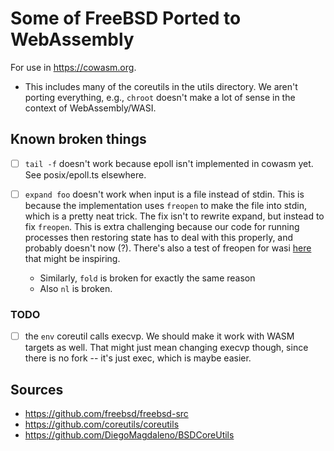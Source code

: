 # Some of FreeBSD Ported to WebAssembly

For use in https://cowasm.org.

- This includes many of the coreutils in the utils directory. We aren't porting everything, e.g., `chroot` doesn't make a lot of sense in the context of WebAssembly/WASI.

## Known broken things

- [ ] `tail -f` doesn't work because epoll isn't implemented in cowasm yet. See posix/epoll.ts elsewhere.

- [ ] `expand foo` doesn't work when input is a file instead of stdin. This is because the implementation uses `freopen` to make the file into stdin, which is a pretty neat trick.  The fix isn't to rewrite expand, but instead to fix `freopen`. This is extra challenging because our code for running processes then restoring state has to deal with this properly, and probably doesn't now (?).  There's also a test of freopen for wasi [here](https://github.com/nodejs/node/blob/main/test/wasi/c/freopen.c) that might be inspiring.
  - Similarly, `fold` is broken for exactly the same reason
  - Also `nl` is broken.

### TODO

- [ ] the `env` coreutil calls execvp.  We should make it work with WASM targets as well.  That might just mean changing execvp though, since there is no fork \-\- it's just exec, which is maybe easier.

## Sources

- https://github.com/freebsd/freebsd-src
- https://github.com/coreutils/coreutils
- https://github.com/DiegoMagdaleno/BSDCoreUtils

